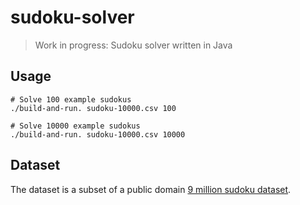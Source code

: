 # sudoku-solver

> Work in progress: Sudoku solver written in Java

## Usage

    # Solve 100 example sudokus
    ./build-and-run. sudoku-10000.csv 100 

    # Solve 10000 example sudokus
    ./build-and-run. sudoku-10000.csv 10000 

## Dataset

The dataset is a subset of a public domain [9 million sudoku dataset](https://www.kaggle.com/datasets/rohanrao/sudoku).
